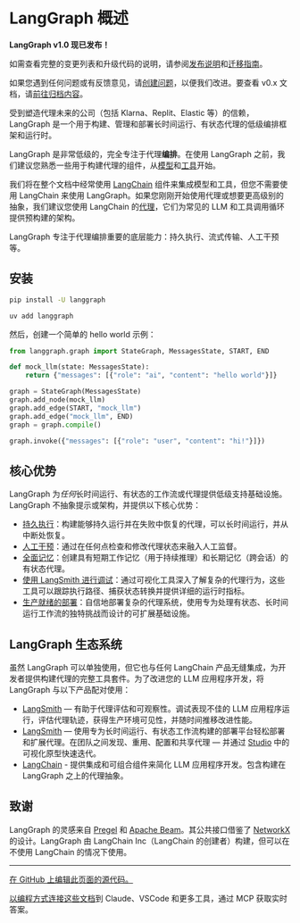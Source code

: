 # LangGraph 概述


**LangGraph v1.0 现已发布！**

如需查看完整的变更列表和升级代码的说明，请参阅[发布说明](/oss/python/releases/langgraph-v1)和[迁移指南](/oss/python/migrate/langgraph-v1)。

如果您遇到任何问题或有反馈意见，请[创建问题](https://github.com/langchain-ai/docs/issues/new?template=02-langgraph.yml\&labels=langgraph,python)，以便我们改进。要查看 v0.x 文档，请[前往归档内容](https://github.com/langchain-ai/langgraph/tree/main/docs/docs)。

受到塑造代理未来的公司（包括 Klarna、Replit、Elastic 等）的信赖，LangGraph 是一个用于构建、管理和部署长时间运行、有状态代理的低级编排框架和运行时。

LangGraph 是非常低级的，完全专注于代理**编排**。在使用 LangGraph 之前，我们建议您熟悉一些用于构建代理的组件，从[模型](/oss/python/langchain/models)和[工具](/oss/python/langchain/tools)开始。

我们将在整个文档中经常使用 [LangChain](/oss/python/langchain/overview) 组件来集成模型和工具，但您不需要使用 LangChain 来使用 LangGraph。如果您刚刚开始使用代理或想要更高级别的抽象，我们建议您使用 LangChain 的[代理](/oss/python/langchain/agents)，它们为常见的 LLM 和工具调用循环提供预构建的架构。

LangGraph 专注于代理编排重要的底层能力：持久执行、流式传输、人工干预等。

## 安装


```bash
pip install -U langgraph
```

```bash
uv add langgraph
```

然后，创建一个简单的 hello world 示例：

```python
from langgraph.graph import StateGraph, MessagesState, START, END

def mock_llm(state: MessagesState):
    return {"messages": [{"role": "ai", "content": "hello world"}]}

graph = StateGraph(MessagesState)
graph.add_node(mock_llm)
graph.add_edge(START, "mock_llm")
graph.add_edge("mock_llm", END)
graph = graph.compile()

graph.invoke({"messages": [{"role": "user", "content": "hi!"}]})
```

## 核心优势

LangGraph 为*任何*长时间运行、有状态的工作流或代理提供低级支持基础设施。LangGraph 不抽象提示或架构，并提供以下核心优势：

* [持久执行](/oss/python/langgraph/durable-execution)：构建能够持久运行并在失败中恢复的代理，可以长时间运行，并从中断处恢复。
* [人工干预](/oss/python/langgraph/interrupts)：通过在任何点检查和修改代理状态来融入人工监督。
* [全面记忆](/oss/python/concepts/memory)：创建具有短期工作记忆（用于持续推理）和长期记忆（跨会话）的有状态代理。
* [使用 LangSmith 进行调试](/langsmith/home)：通过可视化工具深入了解复杂的代理行为，这些工具可以跟踪执行路径、捕获状态转换并提供详细的运行时指标。
* [生产就绪的部署](/langsmith/deployments)：自信地部署复杂的代理系统，使用专为处理有状态、长时间运行工作流的独特挑战而设计的可扩展基础设施。

## LangGraph 生态系统

虽然 LangGraph 可以单独使用，但它也与任何 LangChain 产品无缝集成，为开发者提供构建代理的完整工具套件。为了改进您的 LLM 应用程序开发，将 LangGraph 与以下产品配对使用：

* [LangSmith](http://www.langchain.com/langsmith) — 有助于代理评估和可观察性。调试表现不佳的 LLM 应用程序运行，评估代理轨迹，获得生产环境可见性，并随时间推移改进性能。
* [LangSmith](/langsmith/home) — 使用专为长时间运行、有状态工作流构建的部署平台轻松部署和扩展代理。在团队之间发现、重用、配置和共享代理 — 并通过 [Studio](/langsmith/studio) 中的可视化原型快速迭代。
* [LangChain](/oss/python/langchain/overview) - 提供集成和可组合组件来简化 LLM 应用程序开发。包含构建在 LangGraph 之上的代理抽象。

## 致谢

LangGraph 的灵感来自 [Pregel](https://research.google/pubs/pub37252/) 和 [Apache Beam](https://beam.apache.org/)。其公共接口借鉴了 [NetworkX](https://networkx.org/documentation/latest/) 的设计。LangGraph 由 LangChain Inc（LangChain 的创建者）构建，但可以在不使用 LangChain 的情况下使用。

***

[在 GitHub 上编辑此页面的源代码。](https://github.com/langchain-ai/docs/edit/main/src/oss/langgraph/overview.mdx)

[以编程方式连接这些文档](/use-these-docs)到 Claude、VSCode 和更多工具，通过 MCP 获取实时答案。